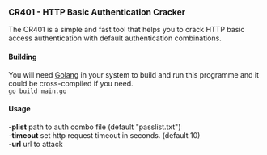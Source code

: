 ### CR401 - HTTP Basic Authentication Cracker
The CR401 is a simple and fast tool that helps you to crack HTTP basic access authentication with default authentication combinations.
#### Building 
You will need [Golang](https://golang.org/) in your system to build and run this programme and it could be cross-compiled if you need.  
`go build main.go`
#### Usage
-**plist** path to auth combo file (default "passlist.txt")  
-**timeout** set http request timeout in seconds. (default 10)  
-**url** url to attack  